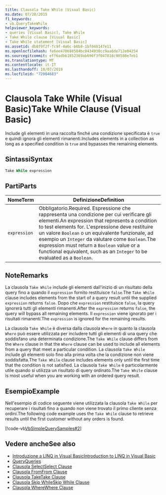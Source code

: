 ```yaml
---
title: Clausola Take While (Visual Basic)
ms.date: 07/20/2015
f1_keywords:
- vb.QueryTakeWhile
helpviewer_keywords:
- queries [Visual Basic], Take While
- Take While clause [Visual Basic]
- Take While statement [Visual Basic]
ms.assetid: db8f9f2f-fc9f-4a6c-b0b8-1bf048147e11
ms.openlocfilehash: fe6ee470698504bc0434930cc9aa6de712e04254
ms.sourcegitcommit: eff6adb61852369ab690f3f047818c90580e7eb1
ms.translationtype: MT
ms.contentlocale: it-IT
ms.lasthandoff: 10/07/2019
ms.locfileid: "72004683"
---
```

# <a name="take-while-clause-visual-basic"></a><span data-ttu-id="814bf-102">Clausola Take While (Visual Basic)</span><span class="sxs-lookup"><span data-stu-id="814bf-102">Take While Clause (Visual Basic)</span></span>
<span data-ttu-id="814bf-103">Include gli elementi in una raccolta finché una condizione specificata è `true` e quindi ignora gli elementi rimanenti.</span><span class="sxs-lookup"><span data-stu-id="814bf-103">Includes elements in a collection as long as a specified condition is `true` and bypasses the remaining elements.</span></span>  
  
## <a name="syntax"></a><span data-ttu-id="814bf-104">Sintassi</span><span class="sxs-lookup"><span data-stu-id="814bf-104">Syntax</span></span>  
  
```vb  
Take While expression  
```  
  
## <a name="parts"></a><span data-ttu-id="814bf-105">Parti</span><span class="sxs-lookup"><span data-stu-id="814bf-105">Parts</span></span>  
  
|<span data-ttu-id="814bf-106">Nome</span><span class="sxs-lookup"><span data-stu-id="814bf-106">Term</span></span>|<span data-ttu-id="814bf-107">Definizione</span><span class="sxs-lookup"><span data-stu-id="814bf-107">Definition</span></span>|  
|---|---|  
|`expression`|<span data-ttu-id="814bf-108">Obbligatorio.</span><span class="sxs-lookup"><span data-stu-id="814bf-108">Required.</span></span> <span data-ttu-id="814bf-109">Espressione che rappresenta una condizione per cui verificare gli elementi.</span><span class="sxs-lookup"><span data-stu-id="814bf-109">An expression that represents a condition to test elements for.</span></span> <span data-ttu-id="814bf-110">L'espressione deve restituire un valore `Boolean` o un equivalente funzionale, ad esempio un `Integer` da valutare come `Boolean`.</span><span class="sxs-lookup"><span data-stu-id="814bf-110">The expression must return a `Boolean` value or a functional equivalent, such as an `Integer` to be evaluated as a `Boolean`.</span></span>|  
  
## <a name="remarks"></a><span data-ttu-id="814bf-111">Note</span><span class="sxs-lookup"><span data-stu-id="814bf-111">Remarks</span></span>  
 <span data-ttu-id="814bf-112">La clausola `Take While` include gli elementi dall'inizio di un risultato della query fino a quando il `expression` fornito restituisce `false`.</span><span class="sxs-lookup"><span data-stu-id="814bf-112">The `Take While` clause includes elements from the start of a query result until the supplied `expression` returns `false`.</span></span> <span data-ttu-id="814bf-113">Dopo che `expression` restituisce `false`, la query ignorerà tutti gli elementi rimanenti.</span><span class="sxs-lookup"><span data-stu-id="814bf-113">After the `expression` returns `false`, the query will bypass all remaining elements.</span></span> <span data-ttu-id="814bf-114">Il `expression` viene ignorato per i risultati rimanenti.</span><span class="sxs-lookup"><span data-stu-id="814bf-114">The `expression` is ignored for the remaining results.</span></span>  
  
 <span data-ttu-id="814bf-115">La clausola `Take While` è diversa dalla clausola `Where` in quanto la clausola `Where` può essere utilizzata per includere tutti gli elementi di una query che soddisfano una determinata condizione.</span><span class="sxs-lookup"><span data-stu-id="814bf-115">The `Take While` clause differs from the `Where` clause in that the `Where` clause can be used to include all elements from a query that meet a particular condition.</span></span> <span data-ttu-id="814bf-116">La clausola `Take While` include gli elementi solo fino alla prima volta che la condizione non viene soddisfatta.</span><span class="sxs-lookup"><span data-stu-id="814bf-116">The `Take While` clause includes elements only until the first time that the condition is not satisfied.</span></span> <span data-ttu-id="814bf-117">La clausola `Take While` è particolarmente utile quando si utilizza un risultato di query ordinato.</span><span class="sxs-lookup"><span data-stu-id="814bf-117">The `Take While` clause is most useful when you are working with an ordered query result.</span></span>  
  
## <a name="example"></a><span data-ttu-id="814bf-118">Esempio</span><span class="sxs-lookup"><span data-stu-id="814bf-118">Example</span></span>  
 <span data-ttu-id="814bf-119">Nell'esempio di codice seguente viene utilizzata la clausola `Take While` per recuperare i risultati fino a quando non viene trovato il primo cliente senza ordini.</span><span class="sxs-lookup"><span data-stu-id="814bf-119">The following code example uses the `Take While` clause to retrieve results until the first customer without any orders is found.</span></span>  
  
 [!code-vb[VbSimpleQuerySamples#2](~/samples/snippets/visualbasic/VS_Snippets_VBCSharp/VbSimpleQuerySamples/VB/QuerySamples1.vb#2)]  
  
## <a name="see-also"></a><span data-ttu-id="814bf-120">Vedere anche</span><span class="sxs-lookup"><span data-stu-id="814bf-120">See also</span></span>

- [<span data-ttu-id="814bf-121">Introduzione a LINQ in Visual Basic</span><span class="sxs-lookup"><span data-stu-id="814bf-121">Introduction to LINQ in Visual Basic</span></span>](../../../visual-basic/programming-guide/language-features/linq/introduction-to-linq.md)
- [<span data-ttu-id="814bf-122">Query</span><span class="sxs-lookup"><span data-stu-id="814bf-122">Queries</span></span>](../../../visual-basic/language-reference/queries/index.md)
- [<span data-ttu-id="814bf-123">Clausola Select</span><span class="sxs-lookup"><span data-stu-id="814bf-123">Select Clause</span></span>](../../../visual-basic/language-reference/queries/select-clause.md)
- [<span data-ttu-id="814bf-124">Clausola From</span><span class="sxs-lookup"><span data-stu-id="814bf-124">From Clause</span></span>](../../../visual-basic/language-reference/queries/from-clause.md)
- [<span data-ttu-id="814bf-125">Clausola Take</span><span class="sxs-lookup"><span data-stu-id="814bf-125">Take Clause</span></span>](../../../visual-basic/language-reference/queries/take-clause.md)
- [<span data-ttu-id="814bf-126">Clausola Skip While</span><span class="sxs-lookup"><span data-stu-id="814bf-126">Skip While Clause</span></span>](../../../visual-basic/language-reference/queries/skip-while-clause.md)
- [<span data-ttu-id="814bf-127">Clausola Where</span><span class="sxs-lookup"><span data-stu-id="814bf-127">Where Clause</span></span>](../../../visual-basic/language-reference/queries/where-clause.md)
